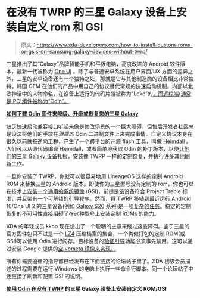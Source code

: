 # 在没有 TWRP 的三星 Galaxy 设备上安装自定义 rom 和 GSI

> 原文：<https://www.xda-developers.com/how-to-install-custom-roms-or-gsis-on-samsung-galaxy-devices-without-twrp/>

三星推出了其“Galaxy”品牌智能手机和平板电脑，高度改进的 Android 软件版本，最新一代被称为 [One UI](https://www.xda-developers.com/tag/one-ui/) 。除了与普通安卓系统在用户界面/UX 方面的差异之外，三星的安卓设备还有一个独特之处，那就是它与其他制造商的设备相比非常独特。韩国 OEM 在他们的产品中用自己的协议替代常规的快速启动机制。内部以北欧神话中的人物命名，在设备上运行的代码片段被称为“Loke”的[，而远程端(通常是 PC)组件被称为“Odin”。](https://forum.xda-developers.com/showpost.php?p=7552304)

**[如何下载 Odin 固件来降级、升级或恢复您的三星 Galaxy](https://www.xda-developers.com/download-stock-odin-firmware-samfirm/)**

缺乏快速启动兼容接口听起来像是修改场景的一个巨大障碍，但售后开发者社区总是设法将他们的手放在*泄露的* Odin 二进制文件上来完成事情。自定义协议本身在很久以前就被逆向工程，产生了一个跨平台的开源 flash 工具，叫做 [Heimdall](https://glassechidna.com.au/heimdall/) 。人们可以从源代码编译 Heimdall，或者简单地获取 Odin 的补丁版本，以便[让他们的三星 Galaxy 设备](https://www.xda-developers.com/samsung-galaxy-s10-plus-s10e-s10-exynos-rooted-magisk-canary/)扎根，安装像 TWRP 一样的定制恢复，并执行[许多其他刷新工作](https://www.xda-developers.com/samsung-galaxy-s9-galaxy-note-9-snapdragon-root/)。

一旦你安装了 TWRP，你就可以很容易地用 LineageOS 这样的定制 Android ROM 来替换三星的 Android 版本。即使你的三星型号没有定制的 rom，你也可以在技术上[安装一个通用的系统镜像](https://www.xda-developers.com/flash-generic-system-image-project-treble-device/) (GSI)，前提是该设备符合 Project Treble 标准，并且带有一个可解锁的引导程序。然而，将 TWRP 移植到最近运行 Android 10/One UI 2 的三星设备(例如 [Galaxy S20](https://forum.xda-developers.com/galaxy-s20) 系列)是一项[复杂的任务](https://www.xda-developers.com/twrp-lead-explains-android-10-support-custom-recovery/)。稳定的定制恢复的不可用性直接阻碍了在这种型号上安装定制 ROMs 的能力。

XDA 的年轻成员 kkoo 现在想出了一个聪明的主意来绕过这些障碍。鉴于三星的官方固件包只不过是一个 [LZ4](https://github.com/lz4/lz4) 压缩档案的集合，一个类似打包的定制 ROM(或 GSI)可以使用 Odin 进行闪存。目标设备的[验证引导](https://www.xda-developers.com/android-pie-rollback-protection/)功能必须事先禁用，这可以通过安装 Google 提供的[空 vbmeta 镜像来实现。](https://dl.google.com/developers/android/qt/images/gsi/vbmeta.img)

所有你需要遵循的指导都已经发布在下面链接的论坛帖子里了。XDA 初级会员描述的过程需要在运行 Windows 的电脑上执行一些命令行脚本。同一个论坛帖子中还链接了刷新和配置 GSI 的说明。

**[使用 Odin 在没有 TWRP](https://forum.xda-developers.com/galaxy-s10/how-to/guide-how-to-install-custom-rom-using-t4114435) 的三星 Galaxy 设备上安装自定义 ROM/GSI**
